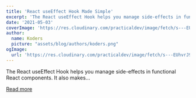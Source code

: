```yaml
---
title: 'React useEffect Hook Made Simple'
excerpt: 'The React useEffect Hook helps you manage side-effects in functional React components. It also makes...'
date: '2021-05-03'
coverImage: 'https://res.cloudinary.com/practicaldev/image/fetch/s---EUhvrJ9--/c_imagga_scale,f_auto,fl_progressive,h_420,q_auto,w_1000/https://dev-to-uploads.s3.amazonaws.com/uploads/articles/rc0qdhnqskbiwjumrqoy.jpg'
author:
  name: Koders
  picture: "assets/blog/authors/koders.png"
ogImage:
  url: 'https://res.cloudinary.com/practicaldev/image/fetch/s---EUhvrJ9--/c_imagga_scale,f_auto,fl_progressive,h_420,q_auto,w_1000/https://dev-to-uploads.s3.amazonaws.com/uploads/articles/rc0qdhnqskbiwjumrqoy.jpg'
---
```


The React useEffect Hook helps you manage side-effects in functional React components. It also makes...

[Read more](https://dev.to/alexdevero/react-useeffect-hook-made-simple-50ha)
